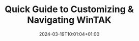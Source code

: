 ---
title: "Quick Guide to Customizing & Navigating WinTAK"
description: "A guide to navigating the WinTAK app"
icon: "icon/svg/customize.svg"
date: "2024-03-19T10:01:04+01:00"
lastmod: "2024-03-19T10:01:04+01:00"
draft: false
weight: 320
---